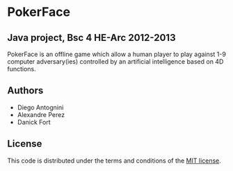 PokerFace
=========

## Java project, Bsc 4 HE-Arc 2012-2013

PokerFace is an offline game which allow a human player to play against 1-9 computer adversary(ies) controlled by an artificial intelligence based on 4D functions.

## Authors
 * Diego Antognini
 * Alexandre Perez
 * Danick Fort

## License

This code is distributed under the terms and conditions of the [MIT license](LICENSE).
